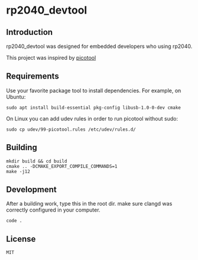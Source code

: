 <!--
 Copyright (c) 2023 IotaHydrae(writeforever@foxmail.com)
 
 This software is released under the MIT License.
 https://opensource.org/licenses/MIT
-->

rp2040_devtool
===================

Introduction
-------------------

rp2040_devtool was designed for embedded developers who using rp2040.

This project was inspired by [picotool](https://github.com/raspberrypi/picotool)

Requirements
-------------------

Use your favorite package tool to install dependencies. For example, on Ubuntu:
```shell
sudo apt install build-essential pkg-config libusb-1.0-0-dev cmake
```

On Linux you can add udev rules in order to run picotool without sudo:

```shell
sudo cp udev/99-picotool.rules /etc/udev/rules.d/
```

Building
--------------------

```shell
mkdir build && cd build
cmake .. -DCMAKE_EXPORT_COMPILE_COMMANDS=1
make -j12
```

Development
--------------------

After a building work, type this in the root dir. make sure clangd was correctly configured in your computer.
```
code .
```

License
--------------------
`MIT`